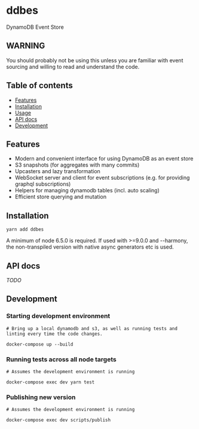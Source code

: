 # ddbes

DynamoDB Event Store

## WARNING

You should probably not be using this unless you are familiar with event sourcing and willing to read and understand the code.

## Table of contents

* [Features](#features)
* [Installation](#installation)
* [Usage](https://github.com/Skalar/ddbes/wiki)
* [API docs](#api-docs)
* [Development](#development)

## Features

* Modern and convenient interface for using DynamoDB as an event store
* S3 snapshots (for aggregates with many commits)
* Upcasters and lazy transformation
* WebSocket server and client for event subscriptions (e.g. for providing graphql subscriptions)
* Helpers for managing dynamodb tables (incl. auto scaling)
* Efficient store querying and mutation

## Installation

```shell
yarn add ddbes
```

A minimum of node 6.5.0 is required. If used with >=9.0.0 and --harmony, the non-transpiled version with native async generators etc is used.

## API docs

_TODO_

## Development

### Starting development environment

```shell
# Bring up a local dynamodb and s3, as well as running tests and linting every time the code changes.

docker-compose up --build
```

### Running tests across all node targets

```shell
# Assumes the development environment is running

docker-compose exec dev yarn test
```

### Publishing new version

```shell
# Assumes the development environment is running

docker-compose exec dev scripts/publish
```
